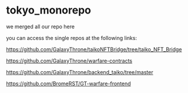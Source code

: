 # tokyo_monorepo

we merged all our repo here

you can access the single repos at the following links:

https://github.com/GalaxyThrone/taikoNFTBridge/tree/taiko_NFT_Bridge

https://github.com/GalaxyThrone/warfare-contracts

https://github.com/GalaxyThrone/backend_taiko/tree/master

https://github.com/BromeRST/GT-warfare-frontend
